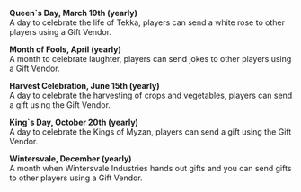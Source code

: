 **Queen\`s Day, March 19th (yearly)**  
A day to celebrate the life of Tekka, players can send a white rose to other players using a Gift Vendor.

**Month of Fools, April (yearly)**  
A month to celebrate laughter, players can send jokes to other players using a Gift Vendor.

**Harvest Celebration, June 15th (yearly)**  
A day to celebrate the harvesting of crops and vegetables, players can send a gift using the Gift Vendor.

**King\`s Day, October 20th (yearly)**  
A day to celebrate the Kings of Myzan, players can send a gift using the Gift Vendor.

**Wintersvale, December (yearly)**  
A month when Wintersvale Industries hands out gifts and you can send gifts to other players using a Gift Vendor.